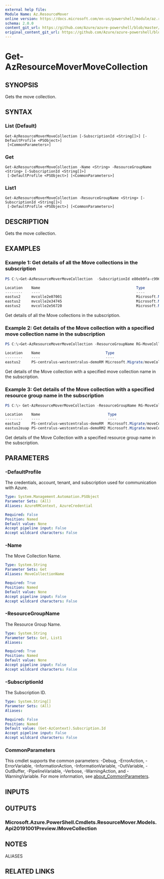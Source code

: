 ```yaml
---
external help file: 
Module Name: Az.ResourceMover
online version: https://docs.microsoft.com/en-us/powershell/module/az.resourcemover/get-azresourcemovermovecollection
schema: 2.0.0
content_git_url: https://github.com/Azure/azure-powershell/blob/master/src/ResourceMover/help/Get-AzResourceMoverMoveCollection.md
original_content_git_url: https://github.com/Azure/azure-powershell/blob/master/src/ResourceMover/help/Get-AzResourceMoverMoveCollection.md
---
```


# Get-AzResourceMoverMoveCollection

## SYNOPSIS
Gets the move collection.

## SYNTAX

### List (Default)
```
Get-AzResourceMoverMoveCollection [-SubscriptionId <String[]>] [-DefaultProfile <PSObject>]
 [<CommonParameters>]
```

### Get
```
Get-AzResourceMoverMoveCollection -Name <String> -ResourceGroupName <String> [-SubscriptionId <String[]>]
 [-DefaultProfile <PSObject>] [<CommonParameters>]
```

### List1
```
Get-AzResourceMoverMoveCollection -ResourceGroupName <String> [-SubscriptionId <String[]>]
 [-DefaultProfile <PSObject>] [<CommonParameters>]
```

## DESCRIPTION
Gets the move collection.

## EXAMPLES

### Example 1:  Get details of all the Move collections in the subscription
```powershell
PS C:\>Get-AzResourceMoverMoveCollection  -SubscriptionId e80eb9fa-c996-4435-aa32-5af6f3d3077c

Location    Name                                            Type
--------    ----                                            ----
eastus2     mvcolle2e07001                                  Microsoft.Migrate/moveCollections
eastus2     mvcolle2e34745                                  Microsoft.Migrate/moveCollections
eastus2     mvcolle2e56720                                  Microsoft.Migrate/moveCollections


```

Get details of all the Move collections in the subscription.

### Example 2: Get details of the Move collection with a specified move collection name in the subscription
```powershell
PS C:\>Get-AzResourceMoverMoveCollection -ResourceGroupName RG-MoveCollection-demoRM -Name PS-centralus-westcentralus-demoRM

Location    Name                              Type
--------    ----                              ----
eastus2     PS-centralus-westcentralus-demoRM Microsoft.Migrate/moveCollections

```

Get details of the Move collection with a specified move collection name in the subscription.

### Example 3: Get details of the Move collection with a specified resource group name in the subscription
```powershell
PS C:\> Get-AzResourceMoverMoveCollection -ResourceGroupName RG-MoveCollection-demoRM 

Location    Name                               Type
--------    ----                               ----
eastus2     PS-centralus-westcentralus-demoRM  Microsoft.Migrate/moveCollections
eastus2euap PS-centralus-westcentralus-demoRM2 Microsoft.Migrate/moveCollections


```

Get details of the Move Collection with a specified resource group name in the subscription.

## PARAMETERS

### -DefaultProfile
The credentials, account, tenant, and subscription used for communication with Azure.

```yaml
Type: System.Management.Automation.PSObject
Parameter Sets: (All)
Aliases: AzureRMContext, AzureCredential

Required: False
Position: Named
Default value: None
Accept pipeline input: False
Accept wildcard characters: False
```

### -Name
The Move Collection Name.

```yaml
Type: System.String
Parameter Sets: Get
Aliases: MoveCollectionName

Required: True
Position: Named
Default value: None
Accept pipeline input: False
Accept wildcard characters: False
```

### -ResourceGroupName
The Resource Group Name.

```yaml
Type: System.String
Parameter Sets: Get, List1
Aliases:

Required: True
Position: Named
Default value: None
Accept pipeline input: False
Accept wildcard characters: False
```

### -SubscriptionId
The Subscription ID.

```yaml
Type: System.String[]
Parameter Sets: (All)
Aliases:

Required: False
Position: Named
Default value: (Get-AzContext).Subscription.Id
Accept pipeline input: False
Accept wildcard characters: False
```

### CommonParameters
This cmdlet supports the common parameters: -Debug, -ErrorAction, -ErrorVariable, -InformationAction, -InformationVariable, -OutVariable, -OutBuffer, -PipelineVariable, -Verbose, -WarningAction, and -WarningVariable. For more information, see [about_CommonParameters](http://go.microsoft.com/fwlink/?LinkID=113216).

## INPUTS

## OUTPUTS

### Microsoft.Azure.PowerShell.Cmdlets.ResourceMover.Models.Api20191001Preview.IMoveCollection

## NOTES

ALIASES

## RELATED LINKS

